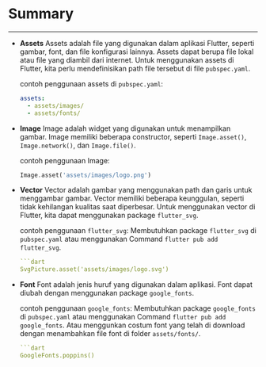 # Summary

---

- **Assets**
  Assets adalah file yang digunakan dalam aplikasi Flutter, seperti gambar, font, dan file konfigurasi lainnya. Assets dapat berupa file lokal atau file yang diambil dari internet. Untuk menggunakan assets di Flutter, kita perlu mendefinisikan path file tersebut di file `pubspec.yaml`.

  contoh penggunaan assets di `pubspec.yaml`:

  ```yaml
  assets:
    - assets/images/
    - assets/fonts/
  ```

- **Image**
  Image adalah widget yang digunakan untuk menampilkan gambar. Image memiliki beberapa constructor, seperti `Image.asset()`, `Image.network()`, dan `Image.file()`.

  contoh penggunaan Image:

  ```dart
  Image.asset('assets/images/logo.png')
  ```

- **Vector**
  Vector adalah gambar yang menggunakan path dan garis untuk menggambar gambar. Vector memiliki beberapa keunggulan, seperti tidak kehilangan kualitas saat diperbesar. Untuk menggunakan vector di Flutter, kita dapat menggunakan package `flutter_svg`.

  contoh penggunaan `flutter_svg`:
  Membutuhkan package `flutter_svg` di `pubspec.yaml` atau menggunakan Command `flutter pub add flutter_svg`.

  ````yaml
  ```dart
  SvgPicture.asset('assets/images/logo.svg')
  ````

- **Font**
  Font adalah jenis huruf yang digunakan dalam aplikasi. Font dapat diubah dengan menggunakan package `google_fonts`.

  contoh penggunaan `google_fonts`:
  Membutuhkan package `google_fonts` di `pubspec.yaml` atau menggunakan Command `flutter pub add google_fonts`. Atau menggunkan costum font yang telah di download dengan menambahkan file font di folder `assets/fonts/`.

  ````yaml
  ```dart
  GoogleFonts.poppins()
  ````
